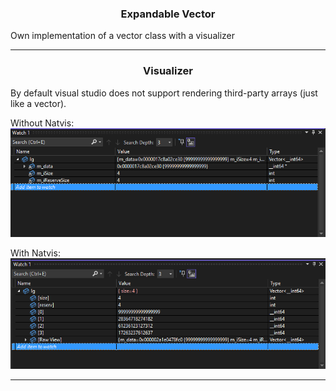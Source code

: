 <div align="center">
   <h3>Expandable Vector</h3>
</div>

Own implementation of a vector class with a visualizer

---

<div align="center">
  <h3>Visualizer</h3>
</div>

By default visual studio does not support rendering third-party arrays (just like a vector).

Without Natvis:
<img src="img/withoutNatvis.png"></img>

With Natvis:
<img src="img/withNatvis.png"></img>

---

